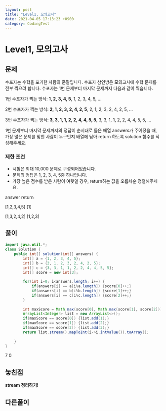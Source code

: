 ```yaml
---
layout: post
title: "Level1, 모의고사"
date: 2021-04-05 17:13:23 +0900
category: CodingTest
---
```


# Level1, 모의고사

## 문제

수포자는 수학을 포기한 사람의 준말입니다. 수포자 삼인방은 모의고사에 수학 문제를 전부 찍으려 합니다. 수포자는 1번 문제부터 마지막 문제까지 다음과 같이 찍습니다.

1번 수포자가 찍는 방식: **1, 2, 3, 4, 5**, 1, 2, 3, 4, 5, ...

2번 수포자가 찍는 방식: **2, 1, 2, 3, 2, 4, 2, 5**, 2, 1, 2, 3, 2, 4, 2, 5, ...

3번 수포자가 찍는 방식: **3, 3, 1, 1, 2, 2, 4, 4, 5, 5**, 3, 3, 1, 1, 2, 2, 4, 4, 5, 5, ...

1번 문제부터 마지막 문제까지의 정답이 순서대로 들은 배열 answers가 주어졌을 때, 가장 많은 문제를 맞힌 사람이 누구인지 배열에 담아 return 하도록 solution 함수를 작성해주세요.

### 제한 조건

- 시험은 최대 10,000 문제로 구성되어있습니다.
- 문제의 정답은 1, 2, 3, 4, 5중 하나입니다.
- 가장 높은 점수를 받은 사람이 여럿일 경우, return하는 값을 오름차순 정렬해주세요.

answer            return

[1,2,3,4,5]        [1]

[1,3,2,4,2]        [1,2,3]

## 풀이

```java
import java.util.*;
class Solution {
    public int[] solution(int[] answers) {
        int[] a = {1, 2, 3, 4, 5};
        int[] b = {2, 1, 2, 3, 2, 4, 2, 5};
        int[] c = {3, 3, 1, 1, 2, 2, 4, 4, 5, 5};
        int[] score = new int[3];
        
        for(int i=0; i<answers.length; i++) {
            if(answers[i] == a[i%a.length]) {score[0]++;}
            if(answers[i] == b[i%b.length]) {score[1]++;}
            if(answers[i] == c[i%c.length]) {score[2]++;}
        }
        
        int maxScore = Math.max(score[0], Math.max(score[1], score[2]));
        ArrayList<Integer> list = new ArrayList<>();
        if(maxScore == score[0]) {list.add(1);}
        if(maxScore == score[1]) {list.add(2);}
        if(maxScore == score[2]) {list.add(3);}
        return list.stream().mapToInt(i->i.intValue()).toArray();
    
    }
}
```

7 0

## 놓친점

**stream 정리하기!**

## 다른풀이